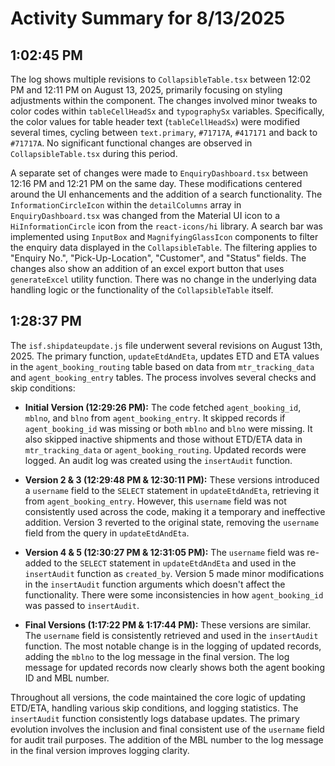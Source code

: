 # Activity Summary for 8/13/2025

## 1:02:45 PM
The log shows multiple revisions to `CollapsibleTable.tsx` between 12:02 PM and 12:11 PM on August 13, 2025, primarily focusing on styling adjustments within the component.  The changes involved minor tweaks to color codes within `tableCellHeadSx` and `typographySx` variables.  Specifically, the color values for table header text (`tableCellHeadSx`) were modified several times, cycling between `text.primary`, `#71717A`, `#417171` and back to `#71717A`.  No significant functional changes are observed in `CollapsibleTable.tsx` during this period.

A separate set of changes were made to `EnquiryDashboard.tsx` between 12:16 PM and 12:21 PM on the same day. These modifications centered around the UI enhancements and the addition of a search functionality.  The `InformationCircleIcon` within the `detailColumns` array in `EnquiryDashboard.tsx` was changed from the Material UI icon to a `HiInformationCircle` icon from the `react-icons/hi` library.  A search bar was implemented using  `InputBox` and `MagnifyingGlassIcon` components to filter the enquiry data displayed in the `CollapsibleTable`.  The filtering applies to "Enquiry No.", "Pick-Up-Location", "Customer", and "Status" fields.  The changes also show an addition of an excel export button that uses `generateExcel` utility function.  There was no change in the underlying data handling logic or the functionality of the `CollapsibleTable` itself.


## 1:28:37 PM
The `isf.shipdateupdate.js` file underwent several revisions on August 13th, 2025.  The primary function, `updateEtdAndEta`, updates ETD and ETA values in the `agent_booking_routing` table based on data from `mtr_tracking_data` and `agent_booking_entry` tables.  The process involves several checks and skip conditions:

* **Initial Version (12:29:26 PM):**  The code fetched `agent_booking_id`, `mblno`, and `blno` from `agent_booking_entry`. It skipped records if `agent_booking_id` was missing or both `mblno` and `blno` were missing. It also skipped inactive shipments and those without ETD/ETA data in `mtr_tracking_data` or `agent_booking_routing`.  Updated records were logged.  An audit log was created using the `insertAudit` function.

* **Version 2 & 3 (12:29:48 PM & 12:30:11 PM):** These versions introduced a `username` field to the `SELECT` statement in `updateEtdAndEta`, retrieving it from `agent_booking_entry`.  However, this `username` field was not consistently used across the code, making it a temporary and ineffective addition. Version 3 reverted to the original state, removing the `username` field from the query in `updateEtdAndEta`.

* **Version 4 & 5 (12:30:27 PM & 12:31:05 PM):** The `username` field was re-added to the `SELECT` statement in `updateEtdAndEta` and used in the `insertAudit` function as `created_by`.  Version 5 made minor modifications in the `insertAudit` function arguments which doesn't affect the functionality.  There were some inconsistencies in how `agent_booking_id` was passed to `insertAudit`.


* **Final Versions (1:17:22 PM & 1:17:44 PM):** These versions are similar.  The `username` field is consistently retrieved and used in the `insertAudit` function. The most notable change is in the logging of updated records,  adding the `mblno` to the log message in the final version.  The log message for updated records now clearly shows both the agent booking ID and MBL number.


Throughout all versions, the code maintained the core logic of updating ETD/ETA, handling various skip conditions, and logging statistics. The `insertAudit` function consistently logs database updates.  The primary evolution involves the inclusion and final consistent use of the `username` field for audit trail purposes.  The addition of the MBL number to the log message in the final version improves logging clarity.
